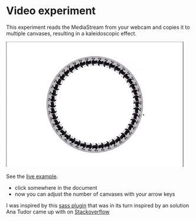 # Video experiment

This experiment reads the MediaStream from your webcam and copies it to multiple canvases, resulting in a kaleidoscopic effect.

![](giphy.gif?raw=true)

See the [live example](https://abudaan.github.io/video-experiment/dist).

- click somewhere in the document
- now you can adjust the number of canvases with your arrow keys

I was inspired by this [sass plugin](https://css-tricks.com/snippets/sass/placing-items-circle/) that was in its turn inspired by an solution Ana Tudor came up with on [Stackoverflow](https://stackoverflow.com/questions/12813573/position-icons-into-circle)
